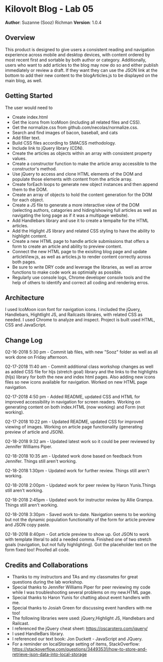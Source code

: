 # Kilovolt Blog - Lab 05

**Author**: Suzanne (Sooz) Richman
**Version**: 1.0.4 

## Overview

This product is designed to give users a consistent reading and navigation experience across mobile and desktop devices, with content ordered by most recent first and sortable by both author or category. Additionally, users who want to add articles to the blog may now do so and either publish immediately or review a draft. If they want they can use the JSON link at the bottom to add their new content to the blogArticles.js to be displayed on the main blog, as well. 

## Getting Started

The user would need to 
* Create index.html
* Get the icons from IcoMoon (including all related files and CSS).
* Get the normalize.css from github.com/necolas/normalize.css.
* Search and find images of bacon, baseball, and cats
* Add filler text.
* Build CSS files according to SMACSS methodology.
* Include link to jQuery library (CDN).
* Create the articles as objects within an array with consistent property values.
* Create a constructor function to make the article array accessible to the constructor's method.
* Use jQuery to access and clone HTML elements of the DOM and populate those elements with content from the article array.
* Create forEach loops to generate new object instances and then append them to the DOM.
* Create an array of objects to hold the content generation for the DOM for each object.
* Create a JS file to generate a more interactive view of the DOM (selecting authors, catagories and hiding/showing full articles as well as navigating the long page as if it was a multipage website).
* Add Handlebars library and use it to create a tempalte for the HTML articles. 
* Add the Higlight JS library and related CSS styling to have the ability to highlight content.
* Create a new HTML page to handle article submissions that offers a form to create an article and ability to preview content.
* Connect the new HTML page to the exisiting blog page and update articleView.js, as well as articles.js to render content correctly across both pages.
* Be sure to write DRY code and leverage the libraries, as well as arrow functions to make code work as optimially as possible.
* Regularly use console logs, Chrome developer console tools and the help of others to identify and correct all coding and rendering erros. 


## Architecture

I used IcoMoon icon font for navigation icons. I included the jQuery, Handlebars, Hightlight JS, and Railcasts libraies, with related CSS as needed. I used Chrome to analyze and inspect. Project is built used HTML, CSS and JavaScript.

## Change Log

02-16-2018 5:30 pm - Commit lab files, with new "Sooz" folder as well as all work done on Friday afternoon. 

02-17-2018 11:40 am - Commit additional class workshop changes as well as added CSS file for hljs (stretch goal) library and the links to the highlights (hljs) library for both the new and index html pages. Also adding new icons files so new icons available for navigation. Worked on new HTML page navigation.

02-17-2018 4:50 pm - Added README, updated CSS and HTML for improved accessibility in navigation for screen readers. Working on generating content on both index.HTML (now working) and Form (not working). 

02-17-2018 10:22 pm - Updated README, updated CSS for improved viewing of images. Working on article page functionality (generating preview of article and JSON).

02-18-2018 9:32 am - Updated latest work so it could be peer reviewed by Jennifer Williams Piper.

02-18-2018 10:35 am - Updated work done based on feedback from Jennifer. Things still aren't working.

02-18-2018 1:30pm - Updated work for further review. Things still aren't working.

02-18-2018 2:00pm - Updated work for peer review by Haron Yunis.Things still aren't working.

02-18-2018 2:45pm - Updated work for instructor review by Allie Grampa. Things still aren't working.

02-18-2018 3:30pm - Saved work to-date. Navigation seems to be working but not the dynamic population functionality of the form for article preview and JSON copy paste.

02-18-2018 8:40pm  - Got article preview to show up. Got JSON to work with template literal to add a needed comma. Finished one of two stretch goals (navigation, but not fully highlighting). Got the placeholder text on the form fixed too! Proofed all code. 


## Credits and Collaborations

* Thanks to my instructors and TAs and my classmates for great questions during the lab workshop.
* Special thanks to Jennifer Williams Piper for peer reviewing my code while I was troubleshooting several problems on my new.HTML page.
* Special thanks to Haron Yunis for chatting about event handlers with me. 
* Special thanks to Josiah Green for discussing event handlers with me too!
* The following libraries were used: jQuery,Highlight JS, Handlebars and Railcast.
* I referenced the jQuery cheat sheet: https://oscarotero.com/jquery/
* I used HandleBars library.
* I referenced our text book: Jon Duckett - JavaScript and JQuery.
* For a reminder on localStorage setting of items, StackOverflow: https://stackoverflow.com/questions/34493531/how-to-store-and-retrieve-json-data-into-local-storage 